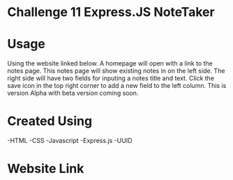 # Challenge 11 Express.JS NoteTaker

# Usage

Using the website linked below. A homepage will open with a link to the notes page. This notes page will show existing notes in on the left side. The right side will have two fields for inputing a notes title and text. Click the save icon in the top right corner to add a new field to the left column. This is version Alpha with beta version coming soon. 

# Created Using
-HTML
-CSS
-Javascript
-Express.js
-UUID

# Website Link


